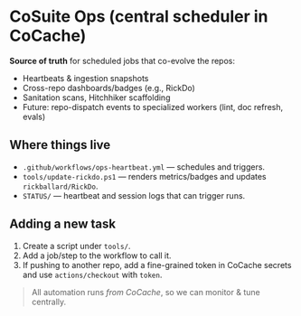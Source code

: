# CoSuite Ops (central scheduler in CoCache)

**Source of truth** for scheduled jobs that co-evolve the repos:
- Heartbeats & ingestion snapshots
- Cross-repo dashboards/badges (e.g., RickDo)
- Sanitation scans, Hitchhiker scaffolding
- Future: repo-dispatch events to specialized workers (lint, doc refresh, evals)

## Where things live
- `.github/workflows/ops-heartbeat.yml` — schedules and triggers.
- `tools/update-rickdo.ps1` — renders metrics/badges and updates `rickballard/RickDo`.
- `STATUS/` — heartbeat and session logs that can trigger runs.

## Adding a new task
1. Create a script under `tools/`.
2. Add a job/step to the workflow to call it.
3. If pushing to another repo, add a fine-grained token in CoCache secrets and use `actions/checkout` with `token`.

> All automation runs *from CoCache*, so we can monitor & tune centrally.
